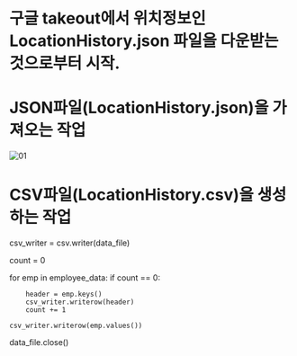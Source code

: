
# 구글 takeout에서 위치정보인 LocationHistory.json 파일을 다운받는 것으로부터 시작.

# JSON파일(LocationHistory.json)을 가져오는 작업
![01](https://user-images.githubusercontent.com/66988643/86301185-21d8b300-bc40-11ea-81b5-baf547e5b9a3.PNG)

# CSV파일(LocationHistory.csv)을 생성하는 작업

csv_writer = csv.writer(data_file)

count = 0

for emp in employee_data:
    if count == 0:   
    
        header = emp.keys()
        csv_writer.writerow(header)
        count += 1        
        
    csv_writer.writerow(emp.values())    
    
data_file.close()


